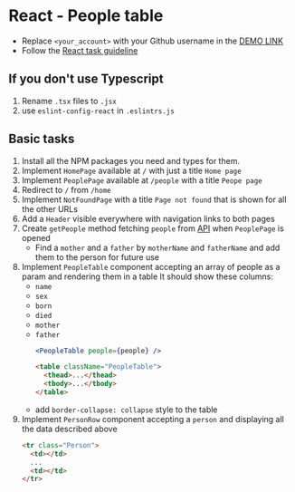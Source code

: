 # React - People table
- Replace `<your_account>` with your Github username in the
  [DEMO LINK](https://Bohdan.github.io/react_people-table-basics/)
- Follow the [React task guideline](https://github.com/mate-academy/react_task-guideline#react-tasks-guideline)

## If you don't use **Typescript**
1. Rename `.tsx` files to `.jsx`
1. use `eslint-config-react` in `.eslintrs.js` 

## Basic tasks
1. Install all the NPM packages you need and types for them.
1. Implement `HomePage` available at `/` with just a title `Home page`
1. Implement `PeoplePage` available at `/people` with a title `Peope page`
1. Redirect to `/` from `/home`
1. Implement `NotFoundPage` with a title `Page not found` that is shown for all the other URLs
1. Add a `Header` visible everywhere with navigation links to both pages
1. Create `getPeople` method fetching `people` from [API](https://mate-academy.github.io/react_people-table/api/people.json)
  when `PeoplePage` is opened
    - Find a `mother` and a `father` by `motherName` and `fatherName` and add them to the person for future use
1. Implement `PeopleTable` component accepting an array of people as a param and rendering them in a table
  It should show these columns:
    - `name`
    - `sex`
    - `born`
    - `died`
    - `mother`
    - `father`
      ```jsx harmony
      <PeopleTable people={people} />
      ```
      ```html
      <table className="PeopleTable">
        <thead>...</thead>
        <tbody>...</tbody>
      </table>
      ```
    - add `border-collapse: collapse` style to the table
1. Implement `PersonRow` component accepting a `person` and displaying all the data described above
    ```html
    <tr class="Person">
      <td></td>
      ...
      <td></td>
    </tr>
    ```

